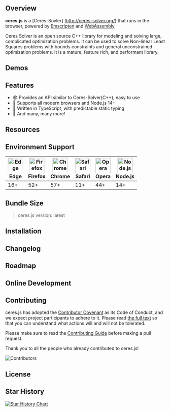 <!-- <p align="center">
  <a href="https://pcljs.org" target="_blank"><img style="height: 100px" src="./logo.svg" title="pcl.js" alt="title="pcl.js"></a>
  <p align="center"><a href="https://pointclouds.org" target="_blank">Point Cloud Library (PCL)</a> for browser, powered by WebAssembly.</p>
</p> -->
<!-- 
<p align="center">
  <a href="https://github.com/luoxuhai/pcl.js/actions/workflows/test.yml">
    <img src="https://github.com/luoxuhai/pcl.js/actions/workflows/test.yml/badge.svg" alt="Tests" />
  </a>
  <a href="https://www.npmjs.com/package/pcl.js">
    <img src="https://img.shields.io/npm/v/pcl.js.svg" alt="npm version">
  </a>
 <a href="https://bundlephobia.com/package/pcl.js">
    <img src="https://img.shields.io/bundlephobia/min/pcl.js.svg" alt="Bundle Size">
 </a>
 <a href="https://github.com/FoalTS/foal/blob/master/LICENSE">
    <img src="https://img.shields.io/badge/License-MIT-blue.svg" alt="License: MIT">
  </a>
  <a href="https://www.npmtrends.com/pcl.js">
    <img src="https://img.shields.io/npm/dm/pcl.js" alt="Downloads" />
  </a>
  <a href="https://www.jsdelivr.com/package/npm/pcl.js">
    <img src="https://data.jsdelivr.com/v1/package/npm/pcl.js/badge?style=rounded" alt="jsDelivr" />
  </a>
  <a href="https://openbase.com/js/pcl.js?utm_source=embedded&amp;utm_medium=badge&amp;utm_campaign=rate-badge">
    <img src="https://badges.openbase.com/js/rating/pcl.js.svg?token=nF4Z9XUsUhOe5yeVDZTPwpdoKqqamFbVBoVA5zbU5iM=" alt="Rate this package" />
  </a>
  <a href="https://deepscan.io/dashboard#view=project&tid=18815&pid=22098&bid=649724">
    <img alt="DeepScan" src="https://deepscan.io/api/teams/18815/projects/22098/branches/649724/badge/grade.svg">
  </a>
</p> -->

<!-- <p align="center">
  English | <a href="./README-zh_CN.md">简体中文</a>
</p> -->

## Overview

**ceres.js** is a [Ceres-Sovler] (http://ceres-solver.org/) that runs in the browser, powered by [Emscripten](https://emscripten.org) and [WebAssembly](https://webassembly.org)

Ceres Solver is an open source C++ library for modeling and solving large, complicated optimization problems. It can be used to solve Non-linear Least Squares problems with bounds constraints and general unconstrained optimization problems. It is a mature, feature rich, and performant library.


## Demos

<!-- <p>
  <a href="https://kl2zjs.csb.app" title="Removing outliers from point cloud data"><img src="./website/static/img/examples/StatisticalOutlierRemoval.jpg" width="30%" /></a>
  <a href="https://1t72c1.csb.app/" title="Iterative Closest Point algorithm"><img src="./website/static/img/examples/IterativeClosestPoint.jpg" width="30%" /></a>
  <a href="https://o4y07f.csb.app" title="Min-Cut Based Segmentation"><img src="./website/static/img/examples/MinCutSegmentation.jpg" width="30%" /></a>
  <a href="https://3l6tfj.csb.app" title="Extract point cloud keypoints"><img src="./website/static/img/examples/ISSKeypoint3D.jpg" width="30%" /></a>
  
  <p><a href="https://pcljs.org/examples">See all demos</a></p>
<p> -->

## Features

- :sunglasses: Provides an API similar to Ceres-Solver(C++), easy to use
- :purple_heart: Supports all modern browsers and Node.js 14+
- 💪 Written in TypeScript, with predictable static typing
- 🚀 And many, many more!

## Resources

<!-- - [Documentation](https://pcljs.org/docs/tutorials/intro)
- [API Reference](https://pcljs.org/docs/api/about)
- [Examples](https://pcljs.org/examples)
- [Discussions](https://github.com/luoxuhai/pcl.js/discussions) -->

## Environment Support

| <img src="https://raw.githubusercontent.com/alrra/browser-logos/main/src/edge/edge_128x128.png" alt="Edge" width="48px" height="48px" /><br/> Edge | <img src="https://raw.githubusercontent.com/alrra/browser-logos/main/src/firefox/firefox_128x128.png" alt="Firefox" width="48px" height="48px" /><br/>Firefox | <img src="https://raw.githubusercontent.com/alrra/browser-logos/main/src/chrome/chrome_128x128.png" alt="Chrome" width="48px" height="48px" /><br/>Chrome | <img src="https://raw.githubusercontent.com/alrra/browser-logos/main/src/safari/safari_128x128.png" alt="Safari" width="48px" height="48px" /><br/>Safari | <img src="https://raw.githubusercontent.com/alrra/browser-logos/main/src/opera/opera_128x128.png" alt="Opera" width="48px" height="48px" /><br/>Opera | <img src="https://raw.githubusercontent.com/alrra/browser-logos/main/src/node.js/node.js_128x128.png" alt="Node.js" width="48px" height="48px" /><br/>Node.js |
| --------- | --------- | --------- | --------- | --------- | --------- | 
| 16+ | 52+ | 57+ | 11+ | 44+ | 14+

## Bundle Size

> ceres.js version: latest
<!-- 
| Source        |                                                    Link                                                     |     Size      |
| :------------ | :---------------------------------------------------------------------------------------------------------: | :-----------: |
| pcl.js        |     [https://cdn.jsdelivr.net/npm/pcl.js/dist/pcl.js](https://cdn.jsdelivr.net/npm/pcl.js/dist/pcl.js)      | ~36k gzip’d |
| pcl-core.wasm | [https://cdn.jsdelivr.net/npm/pcl.js/dist/pcl-core.wasm](https://cdn.jsdelivr.net/npm/pcl.js/dist/pcl-core.wasm) | ~553k gzip’d  | -->

## Installation

<!-- 
```bash
# NPM
npm install pcl.js

# Yarn
yarn add pcl.js
```
 -->

<!-- 
```typescript
import * as PCL from 'pcl.js';

async function main() {
  // Initialization
  await PCL.init({
    /**
     * Recommend, optional configuration, custom WebAssembly file link.
     * @default js file dir + pcl-core.wasm
     */
    url: 'https://cdn.jsdelivr.net/npm/pcl.js/dist/pcl-core.wasm',
    // You can also pass an ArrayBuffer of WebAssembly files.
    // arrayBuffer: ArrayBuffer
  });

  // ...
} -->

## Changelog

<!-- The [changelog](https://github.com/luoxuhai/pcl.js/releases) is regularly updated to reflect what's changed in each new release. -->

## Roadmap

<!-- Checkout the full roadmap [here](https://github.com/users/luoxuhai/projects/3). -->

## Online Development

<!-- Use Gitpod, a free online dev environment for GitHub. -->

<!-- [![Open in Gitpod](https://gitpod.io/button/open-in-gitpod.svg)](https://gitpod.io/#https://github.com/luoxuhai/pcl.js) -->

## Contributing

ceres.js has adopted the [Contributor Covenant](https://www.contributor-covenant.org/) as its Code of Conduct, and we expect project participants to adhere to it. Please read [the full text](CODE_OF_CONDUCT.md) so that you can understand what actions will and will not be tolerated.

Please make sure to read the [Contributing Guide](CONTRIBUTING.md) before making a pull request.

Thank you to all the people who already contributed to ceres.js!

![Contributors](https://opencollective.com/ceresjs/contributors.svg?button=false)

## License

<!-- This project is licensed under the terms of the [MIT license](https://github.com/luoxuhai/pcl.js/blob/master/LICENSE). -->

## Star History

[![Star History Chart](https://api.star-history.com/svg?repos=bytebase/star-history&type=Date)](https://star-history.com/#bytebase/star-history&Date)


